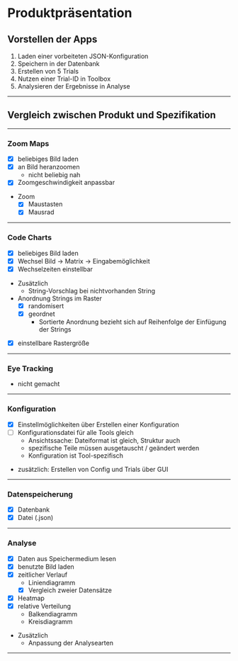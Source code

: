 # Produktpräsentation

## Vorstellen der Apps
1. Laden einer vorbeiteten JSON-Konfiguration
2. Speichern in der Datenbank
3. Erstellen von 5 Trials
4. Nutzen einer Trial-ID in Toolbox
5. Analysieren der Ergebnisse in Analyse

---

## Vergleich zwischen Produkt und Spezifikation
---
### Zoom Maps
- [X] beliebiges Bild laden
- [X] an Bild heranzoomen
  - nicht beliebig nah
- [X] Zoomgeschwindigkeit anpassbar
- Zoom
  - [X] Maustasten
  - [x] Mausrad
---

### Code Charts
- [X] beliebiges Bild laden
- [X] Wechsel Bild -> Matrix -> Eingabemöglichkeit
- [X] Wechselzeiten einstellbar
- Zusätzlich
  - String-Vorschlag bei nichtvorhanden String
- Anordnung Strings im Raster
  - [X] randomisert
  - [x] geordnet
    - Sortierte Anordnung bezieht sich auf Reihenfolge der Einfügung der Strings
- [X] einstellbare Rastergröße
---

### Eye Tracking
- nicht gemacht
---

### Konfiguration
- [X] Einstellmöglichkeiten über Erstellen einer Konfiguration
- [ ] Konfigurationsdatei für alle Tools gleich
  - Ansichtssache: Dateiformat ist gleich, Struktur auch
  - spezifische Teile müssen ausgetauscht / geändert werden
  - Konfiguration ist Tool-spezifisch
- zusätzlich: Erstellen von Config und Trials über GUI
---

### Datenspeicherung
- [X] Datenbank
- [X] Datei (.json)
---

### Analyse
- [X] Daten aus Speichermedium lesen
- [X] benutzte Bild laden
- [X] zeitlicher Verlauf
  - Liniendiagramm
  - [X] Vergleich zweier Datensätze
- [X] Heatmap
- [X] relative Verteilung
  - Balkendiagramm
  - Kreisdiagramm
- Zusätzlich
  - Anpassung der Analysearten
---
